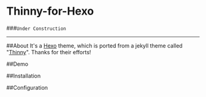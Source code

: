 Thinny-for-Hexo
===============

###`Under Construction`

----

##About
It's a [Hexo](https://github.com/tommy351/hexo) theme, which is ported from a jekyll theme called "[Thinny](https://github.com/camporez/Thinny)". Thanks for their efforts!

##Demo


##Installation


##Configuration

